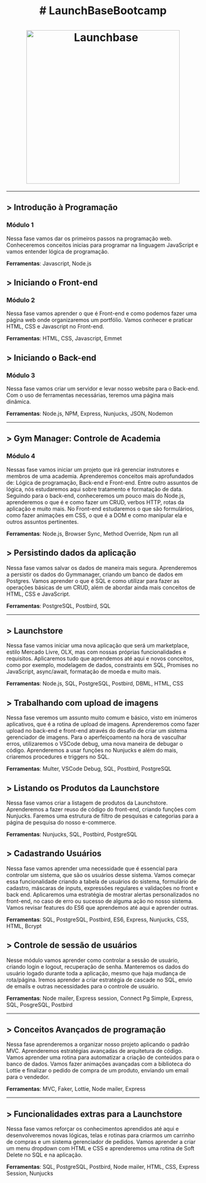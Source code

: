 
<h1 align="center">
    # LaunchBaseBootcamp<br><br>
    <img alt="Launchbase" src="https://storage.googleapis.com/golden-wind/bootcamp-launchbase/logo.png" width="400px" />
</h1>

---
<h2> > Introdução à Programação</h2>
<h3>Módulo 1</h3>

Nessa fase vamos dar os primeiros passos na programação web. Conheceremos conceitos inicias para programar na linguagem JavaScript e vamos entender lógica de programação.

**Ferramentas**: Javascript, Node.js

<h2> > Iniciando o Front-end </h2>
<h3>Módulo 2</h3>

Nessa fase vamos aprender o que é Front-end e como podemos fazer uma página web onde organizaremos um portfólio. Vamos conhecer e praticar HTML, CSS e Javascript no Front-end.

**Ferramentas**: HTML, CSS, Javascript, Emmet

<h2> > Iniciando o Back-end</h2>
<h3>Módulo 3</h3>

Nessa fase vamos criar um servidor e levar nosso website para o Back-end. Com o uso de ferramentas necessárias, teremos uma página mais dinâmica.

**Ferramentas**: Node.js, NPM, Express, Nunjucks, JSON, Nodemon

---
<h2> > Gym Manager: Controle de Academia </h2>
<h3>Módulo 4</h3>

Nessas fase vamos iniciar um projeto que irá gerenciar instrutores e membros de uma academia. Aprenderemos conceitos mais aprofundados de: Lógica de programação, Back-end e Front-end. Entre outro assuntos de lógica, nós estudaremos aqui sobre tratamento e formatação de data. Seguindo para o back-end, conheceremos um pouco mais do Node.js, aprenderemos o que é e como fazer um CRUD, verbos HTTP, rotas da aplicação e muito mais. No Front-end estudaremos o que são formulários, como fazer animações em CSS, o que é a DOM e como manipular ela e outros assuntos pertinentes.

**Ferramentas**: Node.js, Browser Sync, Method Override, Npm run all

<h2> > Persistindo dados da aplicação</h2>

Nessa fase vamos salvar os dados de maneira mais segura. Aprenderemos a persistir os dados do Gymmanager, criando um banco de dados em Postgres. Vamos aprender o que é SQL e como utilizar para fazer as operações básicas de um CRUD, além de abordar ainda mais conceitos de HTML, CSS e JavaScript.

**Ferramentas**: PostgreSQL, Postbird, SQL

---
<h2> > Launchstore </h2>

Nessa fase vamos iniciar uma nova aplicação que será um marketplace, estilo Mercado Livre, OLX, mas com nossas próprias funcionalidades e requisitos. Aplicaremos tudo que aprendemos até aqui e novos conceitos, como por exemplo, modelagem de dados, constraints em SQL, Promises no JavaScript, async/await, formatação de moeda e muito mais.

**Ferramentas**: Node.js, SQL, PostgreSQL, Postbird, DBML, HTML, CSS

<h2> > Trabalhando com upload de imagens </h2>

Nessa fase veremos um assunto muito comum e básico, visto em inúmeros aplicativos, que é a rotina de upload de imagens. Aprenderemos como fazer upload no back-end e front-end através do desafio de criar um sistema gerenciador de imagens. Para o aperfeiçoamento na hora de vasculhar erros, utilizaremos o VSCode debug, uma nova maneira de debugar o código. Aprenderemos a usar funções no Nunjucks e além do mais, criaremos procedures e triggers no SQL.

**Ferramentas**: Multer, VSCode Debug, SQL, Postbird, PostgreSQL

<h2>> Listando os Produtos da Launchstore</h2>

Nessa fase vamos criar a listagem de produtos da Launchstore. Aprenderemos a fazer reuso de código do front-end, criando funções com Nunjucks. Faremos uma estrutura de filtro de pesquisas e categorias para a página de pesquisa do nosso e-commerce.

**Ferramentas**: Nunjucks, SQL, Postbird, PostgreSQL

<h2>> Cadastrando Usuários</h2>

Nessa fase vamos aprender uma necessidade que é essencial para controlar um sistema, que são os usuários desse sistema. Vamos começar essa funcionalidade criando a tabela de usuários do sistema, formulário de cadastro, máscaras de inputs, expressões regulares e validações no front e back end. Aplicaremos uma estratégia de mostrar alertas personalizados no front-end, no caso de erro ou sucesso de alguma ação no nosso sistema. Vamos revisar features do ES6 que aprendemos até aqui e aprender outras.

**Ferramentas**: SQL, PostgreSQL, Postbird, ES6, Express, Nunjucks, CSS, HTML, Bcrypt

<h2>> Controle de sessão de usuários</h2>

Nesse módulo vamos aprender como controlar a sessão de usuário, criando login e logout, recuperação de senha. Manteremos os dados do usuário logado durante toda a aplicação, mesmo que haja mudança de rota/página. Iremos aprender a criar estratégia de cascade no SQL, envio de emails e outras necessidades para o controle de usuário.

**Ferramentas**: Node mailer, Express session, Connect Pg Simple, Express, SQL, PosgreSQL, Postbird

---
<h2>> Conceitos Avançados de programação</h2>

Nessa fase aprenderemos a organizar nosso projeto aplicando o padrão MVC. Aprenderemos estratégias avançadas de arquitetura de código. Vamos aprender uma rotina para automatizar a criação de conteúdos para o banco de dados. Vamos fazer animações avançadas com a biblioteca do Lottie e finalizar o pedido de compra de um produto, enviando um email para o vendedor.

**Ferramentas**: MVC, Faker, Lottie, Node mailer, Express

---
<h2>> Funcionalidades extras para a Launchstore</h2>

Nessa fase vamos reforçar os conhecimentos aprendidos até aqui e desenvolveremos novas lógicas, telas e rotinas para criarmos um carrinho de compras e um sistema gerenciador de pedidos. Vamos aprender a criar um menu dropdown com HTML e CSS e aprenderemos uma rotina de Soft Delete no SQL e na aplicação.

**Ferramentas**: SQL, PostgreSQL, Postbird, Node mailer, HTML, CSS, Express Session, Nunjucks